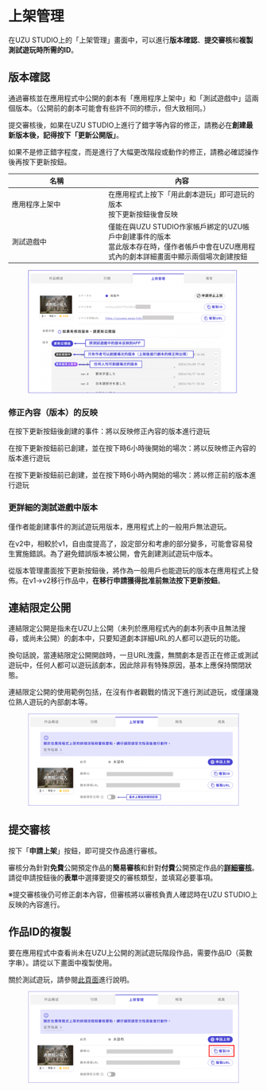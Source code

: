 # 上架管理

在UZU STUDIO上的「上架管理」畫面中，可以進行**版本確認**、**提交審核**和**複製測試遊玩時所需的ID**。

## 版本確認

通過審核並在應用程式中公開的劇本有「應用程序上架中」和「測試遊戲中」這兩個版本。（公開前的劇本可能會有些許不同的標示，但大致相同。）

提交審核後，如果在UZU STUDIO上進行了錯字等內容的修正，請務必在**創建最新版本後，記得按下「更新公開版」**。

如果不是修正錯字程度，而是進行了大幅更改階段或動作的修正，請務必確認操作後再按下更新按鈕。

<table><thead><tr><th width="180.33333333333331">名稱</th><th>內容</th></tr></thead><tbody><tr><td>應用程序上架中</td><td>在應用程式上按下「用此劇本遊玩」即可遊玩的版本<br>按下更新按鈕後會反映</td></tr><tr><td>測試遊戲中</td><td>僅能在與UZU STUDIO作家帳戶綁定的UZU帳戶中創建事件的版本<br>當此版本存在時，僅作者帳戶中會在UZU應用程式內的劇本詳細畫面中顯示兩個場次創建按鈕</td></tr></tbody></table>

<figure><img src="../.gitbook/assets/image-release1.png" alt=""><figcaption></figcaption></figure>

### 修正內容（版本）的反映

在按下更新按鈕後創建的事件：將以反映修正內容的版本進行遊玩

在按下更新按鈕前已創建，並在按下時6小時後開始的場次：將以反映修正內容的版本進行遊玩

在按下更新按鈕前已創建，並在按下時6小時內開始的場次：將以修正前的版本進行遊玩

### 更詳細的測試遊戲中版本

僅作者能創建事件的測試遊玩用版本，應用程式上的一般用戶無法遊玩。

在v2中，相較於v1，自由度提高了，設定部分和考慮的部分變多，可能會容易發生實施錯誤。為了避免錯誤版本被公開，會先創建測試遊玩中版本。

從版本管理畫面按下更新按鈕後，將作為一般用戶也能遊玩的版本在應用程式上發佈。在v1→v2移行作品中，**在移行申請獲得批准前無法按下更新按鈕**。

## 連結限定公開

連結限定公開是指未在UZU上公開（未列於應用程式內的劇本列表中且無法搜尋，或尚未公開）的劇本中，只要知道劇本詳細URL的人都可以遊玩的功能。

換句話說，當連結限定公開開啟時，一旦URL洩露，無關劇本是否正在修正或測試遊玩中，任何人都可以遊玩該劇本，因此除非有特殊原因，基本上應保持關閉狀態。

連結限定公開的使用範例包括，在沒有作者觀戰的情況下進行測試遊玩，或僅讓幾位熟人遊玩的內部劇本等。

<figure><img src="../.gitbook/assets/image-release2.png" alt=""><figcaption></figcaption></figure>

## 提交審核

按下「**申請上架**」按鈕，即可提交作品進行審核。

審核分為針對**免費**公開預定作品的**簡易審核**和針對**付費**公開預定作品的[**詳細審核**](../overview/makingflow/submit/check.md)。請從申請按鈕後的**表單**中選擇要提交的審核類型，並填寫必要事項。

※提交審核後仍可修正劇本內容，但審核將以審核負責人確認時在UZU STUDIO上反映的內容進行。

## 作品ID的複製

要在應用程式中查看尚未在UZU上公開的測試遊玩階段作品，需要作品ID（英數字串）。請從以下畫面中複製使用。

關於測試遊玩，請參閱[此頁面](../overview/makingflow/testplay.md)進行說明。

<figure><img src="../.gitbook/assets/image-release3.png" alt=""><figcaption></figcaption></figure>
